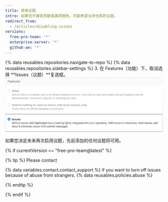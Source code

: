 ```yaml
---
title: 禁用议题
intro: 如果您不接受贡献或漏洞报告，可能希望关闭仓库的议题。
redirect_from:
  - /articles/disabling-issues
versions:
  free-pro-team: '*'
  enterprise-server: '*'
  github-ae: '*'
---
```


{% data reusables.repositories.navigate-to-repo %}
{% data reusables.repositories.sidebar-settings %}
3. 在 Features（功能）下，取消选择 **Issues（议题）**复选框。 ![删除议题复选框](/assets/images/help/issues/issues_settings_remove_from_repo.png)

如果您决定未来再次启用议题，先前添加的任何议题将可用。

{% if currentVersion == "free-pro-team@latest" %}

{% tip %}
Please contact

{% data variables.contact.contact_support %} if you want to turn off issues because of abuse from strangers.
{% data reusables.policies.abuse %}

{% endtip %}

{% endif %}
